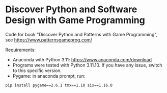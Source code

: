 # Discover Python and Software Design with Game Programming

Code for book "Discover Python and Patterns with Game Programming", see https://www.patternsgameprog.com/

Requirements:
 - Anaconda with Python 3.11: https://www.anaconda.com/download
 - Programs were tested with Python 3.11.10. If you have any issue, switch to this specific version.
 - Pygame: in anaconda prompt, run:

``` 
pip install pygame==2.6.1 tmx==1.10 six==1.16.0
``` 

 
